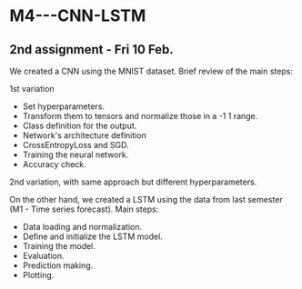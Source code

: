 # M4---CNN-LSTM

## 2nd assignment - Fri 10 Feb.

We created a CNN using the MNIST dataset. Brief review of the main steps:

1st variation
  - Set hyperparameters.
  - Transform them to tensors and normalize those in a -1 1 range.
  - Class definition for the output.
  - Network's architecture definition
  - CrossEntropyLoss and SGD.
  - Training the neural network.
  - Accuracy check.

2nd variation, with same approach but different hyperparameters.

On the other hand, we created a LSTM using the data from last semester (M1 - Time series forecast). Main steps:

  - Data loading and normalization.
  - Define and initialize the LSTM model.
  - Training the model.
  - Evaluation.
  - Prediction making.
  - Plotting.
